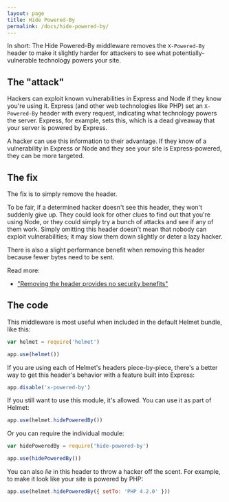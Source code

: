 ```yaml
---
layout: page
title: Hide Powered-By
permalink: /docs/hide-powered-by/
---
```

In short: The Hide Powered-By middleware removes the `X-Powered-By` header to make it slightly harder for attackers to see what potentially-vulnerable technology powers your site.

The "attack"
------------

Hackers can exploit known vulnerabilities in Express and Node if they know you're using it. Express (and other web technologies like PHP) set an `X-Powered-By` header with every request, indicating what technology powers the server. Express, for example, sets this, which is a dead giveaway that your server is powered by Express.

A hacker can use this information to their advantage. If they know of a vulnerability in Express or Node and they see your site is Express-powered, they can be more targeted.

The fix
-------

The fix is to simply remove the header.

To be fair, if a determined hacker doesn't see this header, they won't suddenly give up. They could look for other clues to find out that you're using Node, or they could simply try a bunch of attacks and see if any of them work. Simply omitting this header doesn't mean that nobody can exploit vulnerabilities; it may slow them down slightly or deter a lazy hacker.

There is also a slight performance benefit when removing this header because fewer bytes need to be sent.

Read more:

- ["Removing the header provides no security benefits"](https://github.com/expressjs/express/pull/2813#issuecomment-159270428)

The code
--------

This middleware is most useful when included in the default Helmet bundle, like this:

```javascript
var helmet = require('helmet')

app.use(helmet())
```

If you are using each of Helmet's headers piece-by-piece, there's a better way to get this header's behavior with a feature built into Express:

```javascript
app.disable('x-powered-by')
```

If you still want to use this module, it's allowed. You can use it as part of Helmet:

```javascript
app.use(helmet.hidePoweredBy())
```

Or you can require the individual module:

```javascript
var hidePoweredBy = require('hide-powered-by')

app.use(hidePoweredBy())
```

You can also *lie* in this header to throw a hacker off the scent. For example, to make it look like your site is powered by PHP:

```javascript
app.use(helmet.hidePoweredBy({ setTo: 'PHP 4.2.0' }))
```

